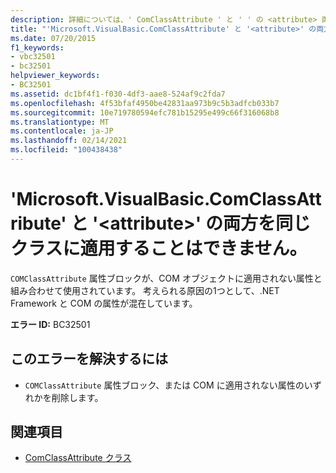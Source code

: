 ```yaml
---
description: 詳細については、' ComClassAttribute ' と ' ' の <attribute> 両方を同じクラスに適用することはできません。
title: "'Microsoft.VisualBasic.ComClassAttribute' と '<attribute>' の両方を同じクラスに適用することはできません。"
ms.date: 07/20/2015
f1_keywords:
- vbc32501
- bc32501
helpviewer_keywords:
- BC32501
ms.assetid: dc1bf4f1-f030-4df3-aae8-524af9c2fda7
ms.openlocfilehash: 4f53bfaf4950be42831aa973b9c5b3adfcb033b7
ms.sourcegitcommit: 10e719780594efc781b15295e499c66f316068b8
ms.translationtype: MT
ms.contentlocale: ja-JP
ms.lasthandoff: 02/14/2021
ms.locfileid: "100438438"
---
```

# <a name="microsoftvisualbasiccomclassattribute-and-attribute-cannot-both-be-applied-to-the-same-class"></a>'Microsoft.VisualBasic.ComClassAttribute' と '\<attribute>' の両方を同じクラスに適用することはできません。

`COMClassAttribute` 属性ブロックが、COM オブジェクトに適用されない属性と組み合わせて使用されています。 考えられる原因の1つとして、.NET Framework と COM の属性が混在しています。  
  
 **エラー ID:** BC32501  
  
## <a name="to-correct-this-error"></a>このエラーを解決するには  
  
- `COMClassAttribute` 属性ブロック、または COM に適用されない属性のいずれかを削除します。  
  
## <a name="see-also"></a>関連項目

- [ComClassAttribute クラス](xref:Microsoft.VisualBasic.ComClassAttribute)
